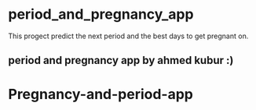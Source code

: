 # period_and_pregnancy_app

This progect predict the next period and the best days to get pregnant on.

## period and pregnancy app by ahmed kubur :)


# Pregnancy-and-period-app
